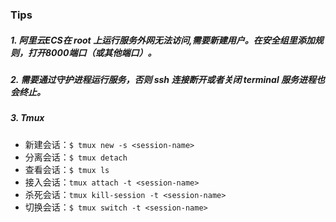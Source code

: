 ### Tips
##### 1. 阿里云ECS在 root 上运行服务外网无法访问,需要新建用户。在安全组里添加规则，打开8000端口（或其他端口）。

##### 2. 需要通过守护进程运行服务，否则 ssh 连接断开或者关闭 terminal 服务进程也会终止。

##### 3. Tmux 
- 新建会话：`$ tmux new -s <session-name>`
- 分离会话：`$ tmux detach`
- 查看会话：`$ tmux ls`
- 接入会话：`tmux attach -t <session-name>`
- 杀死会话：`tmux kill-session -t <session-name>`
- 切换会话：`$ tmux switch -t <session-name>`
